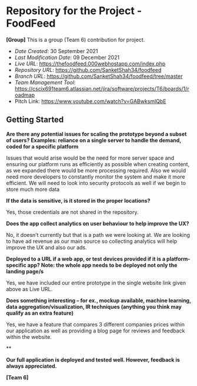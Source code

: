 # Repository for the Project - FoodFeed

**[Group]** This is a group (Team 6) contribution for project.

* *Date Created*: 30 September 2021
* *Last Modification Date*: 09 December 2021
* *Live URL*: <https://thefoodfeed.000webhostapp.com/index.php>
* *Repository URL*: <https://github.com/SanketShah34/foodfeed>
* *Branch URL*: <https://github.com/SanketShah34/foodfeed/tree/master>
* *Team Management Tool*: <https://cscix691team6.atlassian.net/jira/software/projects/T6/boards/1/roadmap>
* Pitch Link: <https://www.youtube.com/watch?v=GABwksmlQbE>


## Getting Started

**Are there any potential issues for scaling the prototype beyond a subset of users? Examples: reliance on a single server to handle the demand, coded for a specific platform**

Issues that would arise would be the need for more server space and ensuring our platform runs as efficiently as possible when creating content, as we expanded there would be more processing required. Also we would need more developers to constantly monitor the system and make it more efficient. We will need to look into security protocols as well if we begin to store much more data

**If the data is sensitive, is it stored in the proper locations?**

Yes, those credentials are not shared in the repository.


**Does the app collect analytics on user behaviour to help improve the UX?**

No, it doesn’t currently but that is a path we were looking at. We are looking to have ad revenue as our main source so collecting analytics will help improve the UX and also our ads.


**Deployed to a URL if a web app, or test devices provided if it is a platform-specific app? Note: the whole app needs to be deployed not only the landing page/s**

Yes, we have included our entire prototype in the single website link given above as Live URL.


**Does something interesting – for ex., mockup available, machine learning, data aggregation/visualization, IR techniques (anything you think may qualify as an extra feature)**

Yes, we have a feature that compares 3 different companies prices within our application as well as providing a blog page for reviews and feedback within the website.


** 


**Our full application is deployed and tested well. However, feedback is always appreciated.**




**[Team 6]**

